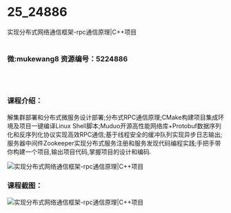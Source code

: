 # 25_24886
实现分布式网络通信框架-rpc通信原理|C++项目
<br/></br>
<h3>微:mukewang8 资源编号：5224886</h3>
<br/></br>
<h3>课程介绍：</h3>
<p>解集群部署和分布式微服务设计部署;分布式RPC通信原理;CMake构建项目集成环境及项目一键编译Linux Shell脚本;Muduo开源高性能网络库+Protobuf数据序列化和反序列化协议实现高效RPC通信;基于线程安全的缓冲队列实现异步日志输出;服务器中间件Zookeeper实现分布式服务注册和服务发现代码编程实践;手把手带你构建一个项目,输出项目代码,掌握项目的设计和编码.</p>
<p><img src="https://www.ko996.com/wp-content/uploads/img/2022/06/1-93-300x175.png" alt="实现分布式网络通信框架-rpc通信原理|C++项目"></p>
<div class="info-desc">
<h3>课程截图：</h3>
<p><img src="https://www.ko996.com/wp-content/uploads/img/2022/06/2-84.png" alt="实现分布式网络通信框架-rpc通信原理|C++项目"></p>
<p>&nbsp;</p>


			
</div>
